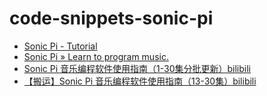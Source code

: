 # code-snippets-sonic-pi

- [Sonic Pi - Tutorial](https://sonic-pi.net/tutorial.html)
- [Sonic Pi » Learn to program music.](http://campbell.teachur.com/SonicPi.html)
- [Sonic Pi 音乐编程软件使用指南（1-30集分批更新）bilibili](https://www.bilibili.com/video/av47554214?from=search&seid=4396626919616650354)
- [【搬运】Sonic Pi 音乐编程软件使用指南（13-30集）bilibili](https://www.bilibili.com/video/av48681417?from=search&seid=4396626919616650354)

